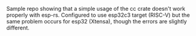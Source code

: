 Sample repo showing that a simple usage of the cc crate doesn't work
properly with esp-rs.  Configured to use esp32c3 target (RISC-V) but the same
problem occurs for esp32 (Xtensa), though the errors are slightly different.
